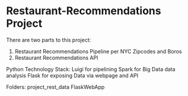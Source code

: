 # Restaurant-Recommendations Project

There are two parts to this project:
1. Restaurant Recommendations Pipeline per NYC Zipcodes and Boros 
2. Restaurant Recommendations API

Python Technology Stack:
Luigi for pipelining
Spark for Big Data data analysis
Flask for exposing Data via webpage and API

Folders: 
project_rest_data
FlaskWebApp
